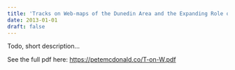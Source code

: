 ```yaml
---
title: 'Tracks on Web-maps of the Dunedin Area and the Expanding Role of Track-names'
date: 2013-01-01
draft: false
---
```


Todo, short description...

See the full pdf here: https://petemcdonald.co/T-on-W.pdf

